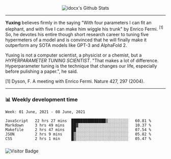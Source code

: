 <div align="center">
    <img align="center" src="https://github-readme-stats.vercel.app/api?username=idocx&show_icons=true&count_private=true&hide_border=true" alt="idocx's Github Stats"></img>
</div>

---

**Yuxing** believes firmly in the saying "With four parameters I can fit an elephant, and with five I can make him wiggle his trunk" by Enrico Fermi. <sup>[1]</sup> So, he devotes his entire though short research career to tuning five hypermeters of a model and is convinced that he will finally make it outperform any SOTA models like GPT-3 and AlphaFold 2.

Yuxing is not a computer scientist, a physicist or a chemist, but a *HYPERPARAMETER TUNING SCIENTIST*. "That makes a lot of difference. Hyperparameter tuning is the technique that changes our life, especially before pulishing a paper.", he said.

[1] Dyson, F. A meeting with Enrico Fermi. Nature 427, 297 (2004).


---

### 📊 Weekly development time
<!--START_SECTION:waka-->
```text
Week: 01 June, 2021 - 08 June, 2021

JavaScript   22 hrs 27 mins  ███████████████▒░░░░░░░░░   60.81 % 
Markdown     3 hrs 49 mins   ██▓░░░░░░░░░░░░░░░░░░░░░░   10.37 % 
Makefile     2 hrs 47 mins   ██░░░░░░░░░░░░░░░░░░░░░░░   07.54 % 
JSON         2 hrs 9 mins    █▒░░░░░░░░░░░░░░░░░░░░░░░   05.82 % 
CSS          2 hrs 1 min     █▒░░░░░░░░░░░░░░░░░░░░░░░   05.47 % 
```
<!--END_SECTION:waka-->

### 

![Visitor Badge](https://visitor-badge.laobi.icu/badge?page_id=idocx.idocx)